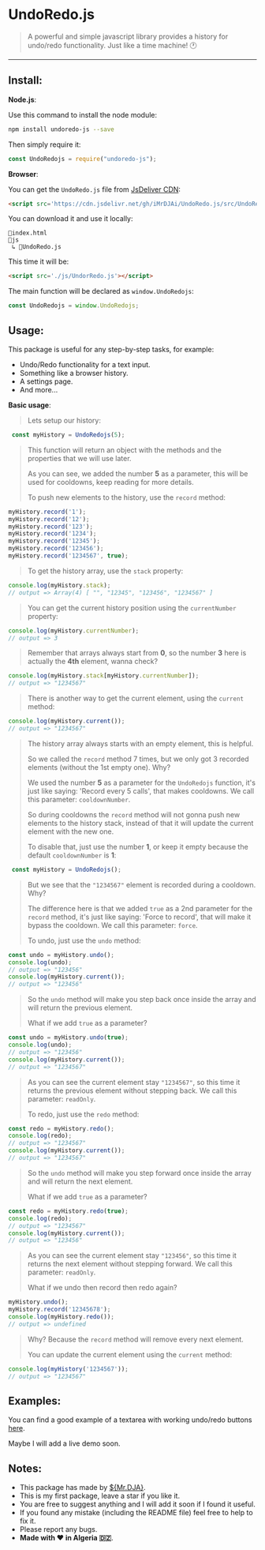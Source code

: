 # UndoRedo.js
>A powerful and simple javascript library provides a history for undo/redo functionality. Just like a time machine! 🕐
***
## Install:
**Node.js**:

Use this command to install the node module:
```bash
npm install undoredo-js --save
```
Then simply require it:
```js
const UndoRedojs = require("undoredo-js");
```

**Browser**:

You can get the `UndoRedo.js` file from [JsDeliver CDN](https://cdn.jsdelivr.net/gh/iMrDJAi/UndoRedo.js/src/UndoRedo.js):
```html
<script src='https://cdn.jsdelivr.net/gh/iMrDJAi/UndoRedo.js/src/UndoRedo.js'></script>
```

You can download it and use it locally:
```
📄index.html
📁js
 ↳ 📄UndoRedo.js
```

This time it will be:
```html
<script src='./js/UndorRedo.js'></script>
```

The main function will be declared as `window.UndoRedojs`:
```js
const UndoRedojs = window.UndoRedojs;
```

## Usage:
This package is useful for any step-by-step tasks, for example:

- Undo/Redo functionality for a text input.
- Something like a browser history.
- A settings page.
- And more...

**Basic usage**:

>Lets setup our history:
```js
 const myHistory = UndoRedojs(5);
```
>This function will return an object with the methods and the properties that we will use later.
>
>As you can see, we added the number **5** as a parameter, this will be used for cooldowns, keep reading for more details.
>
>To push new elements to the history, use the `record` method:
```js
myHistory.record('1');
myHistory.record('12');
myHistory.record('123');
myHistory.record('1234');
myHistory.record('12345');
myHistory.record('123456');
myHistory.record('1234567', true);
```
>To get the history array, use the `stack` property:
```js
console.log(myHistory.stack);
// output => Array(4) [ "", "12345", "123456", "1234567" ]
```
>You can get the current history position using the `currentNumber` property:
```js
console.log(myHistory.currentNumber);
// output => 3
```
>Remember that arrays always start from **0**, so the number **3** here is actually the **4th** element, wanna check?
```js
console.log(myHistory.stack[myHistory.currentNumber]);
// output => "1234567"
```
>There is another way to get the current element, using the `current` method:
```js
console.log(myHistory.current());
// output => "1234567"
```
>The history array always starts with an empty element, this is helpful.
>
>So we called the `record` method 7 times, but we only got 3 recorded elements (without the 1st empty one). Why?
>
>We used the number **5** as a parameter for the `UndoRedojs` function, it's just like saying: 'Record every 5 calls', that makes cooldowns. We call this parameter: `cooldownNumber`.
>
>So during cooldowns the `record` method will not gonna push new elements to the history stack, instead of that it will update the current element with the new one.
>
>To disable that, just use the number **1**, or keep it empty because the default `cooldownNumber` is **1**:
```js
 const myHistory = UndoRedojs();
```
>
>But we see that the `"1234567"` element is recorded during a cooldown. Why?
>
>The difference here is that we added `true` as a 2nd parameter for the `record` method, it's just like saying: 'Force to record', that will make it bypass the cooldown. We call this parameter: `force`.
>
>To undo, just use the `undo` method:
```js
const undo = myHistory.undo();
console.log(undo);
// output => "123456"
console.log(myHistory.current());
// output => "123456"
```
>So the `undo` method will make you step back once inside the array and will return the previous element.
>
>What if we add `true` as a parameter?
```js
const undo = myHistory.undo(true);
console.log(undo);
// output => "123456"
console.log(myHistory.current());
// output => "1234567"
```
>As you can see the current element stay `"1234567"`, so this time it returns the previous element without stepping back. We call this parameter: `readOnly`.
>
>To redo, just use the `redo` method:
```js
const redo = myHistory.redo();
console.log(redo);
// output => "1234567"
console.log(myHistory.current());
// output => "1234567"
```
>So the `undo` method will make you step forward once inside the array and will return the next element.
>
>What if we add `true` as a parameter?
```js
const redo = myHistory.redo(true);
console.log(redo);
// output => "1234567"
console.log(myHistory.current());
// output => "123456"
```
>As you can see the current element stay `"123456"`, so this time it returns the next element without stepping forward. We call this parameter: `readOnly`.
>
>What if we undo then record then redo again?
```js
myHistory.undo();
myHistory.record('12345678');
console.log(myHistory.redo());
// output => undefined
```
>Why? Because the `record` method will remove every next element.
>
>You can update the current element using the `current` method:
```js
console.log(myHistory('1234567'));
// output => "1234567"
```
## Examples:
You can find a good example of a textarea with working undo/redo buttons [here](https://github.com/iMrDJAi/UndoRedo.js/blob/master/examples/textarea/index.html).

Maybe I will add a live demo soon.

## Notes:
- This package has made by [${Mr.DJA}](https://invite.gg/MrDJA).
- This is my first package, leave a star if you like it.
- You are free to suggest anything and I will add it soon if I found it useful.
- If you found any mistake (including the README file) feel free to help to fix it.
- Please report any bugs.
- **Made with ❤ in Algeria 🇩🇿**.
